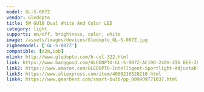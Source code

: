 ```yaml
---
model: GL-S-007Z
vendor: Gledopto
title: 5W GU10 Dual White And Color LED 
category: light
supports: on/off, brightness, color, white
image: /assets/images/devices/Gledopto_GL-S-007Z.jpg
zigbeemodel: ['GL-S-007Z']
compatible: [z2m,iob]
mlink: http://www.gledopto.com/h-col-322.html
link: https://www.banggood.com/GLEDOPTO-GL-S-007Z-AC100-240V-ZIG_BEE-ZLL-RGBCCT-GU10-5W-LED-Spotlight-Bulb-Work-with-Amazon-Echo-p-1477501.html
link2: https://www.amazon.com/GLEDOPTO-Intelligent-Sportlight-Adjustable-Brightness/dp/B07QWRLDMT
link3: https://www.aliexpress.com/item/4000216528210.html
link4: https://www.gearbest.com/smart-bulb/pp_009909771037.html
---
```

